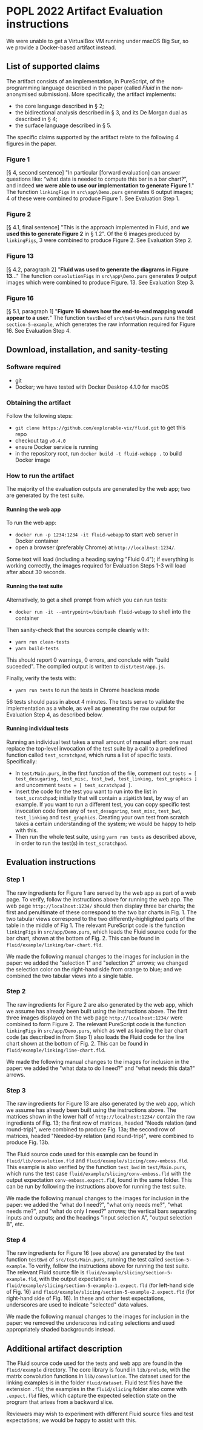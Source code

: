 # POPL 2022 Artifact Evaluation instructions

We were unable to get a VirtualBox VM running under macOS Big Sur, so we provide a Docker-based artifact instead.

## List of supported claims

The artifact consists of an implementation, in PureScript, of the programming language described in the paper (called _Fluid_ in the non-anonymised submission). More specifically, the artifact implements:
- the core language described in § 2;
- the bidirectional analysis described in § 3, and its De Morgan dual as described in § 4;
- the surface language described in § 5.

The specific claims supported by the artifact relate to the following 4 figures in the paper.

### Figure 1

[§ 4, second sentence] "In particular [forward evaluation] can answer questions like: “what data is needed to compute this bar in a bar chart?”, and indeed **we were able to use our implementation to generate Figure 1**." The function ```linkingFigs``` in `src\app\Demo.purs` generates 6 output images; 4 of these were combined to produce Figure 1. See Evaluation Step 1.

### Figure 2

[§ 4.1, final sentence] "This is the approach implemented in Fluid, and **we used this to generate Figure 2** in § 1.2". Of the 6 images produced by ```linkingFigs```, 3 were combined to produce Figure 2. See Evaluation Step 2.

### Figure 13

[§ 4.2, paragraph 2] "**Fluid was used to generate the diagrams in Figure 13**..." The function ```convolutionFigs``` in `src\app\Demo.purs` generates 9 output images which were combined to produce Figure. 13. See Evaluation Step 3.

### Figure 16

[§ 5.1, paragraph 1] "**Figure 16 shows how the end-to-end mapping would appear to a user.**" The function ```testBwd``` of `src\test\Main.purs` runs the test `section-5-example`, which generates the raw information required for Figure 16. See Evaluation Step 4.

## Download, installation, and sanity-testing

### Software required

- git
- Docker; we have tested with Docker Desktop 4.1.0 for macOS

### Obtaining the artifact

Follow the following steps:
- `git clone https://github.com/explorable-viz/fluid.git` to get this repo
- checkout tag `v0.4.0`
- ensure Docker service is running
- in the repository root, run `docker build -t fluid-webapp .` to build Docker image

### How to run the artifact

The majority of the evaluation outputs are generated by the web app; two are generated by the test suite.

#### Running the web app

To run the web app:
- `docker run -p 1234:1234 -it fluid-webapp` to start web server in Docker container
- open a browser (preferably Chrome) at `http://localhost:1234/`.

Some text will load (including a heading saying "Fluid 0.4"); if everything is working correctly, the images required for Evaluation Steps 1-3 will load after about 30 seconds.

#### Running the test suite

Alternatively, to get a shell prompt from which you can run tests:
- `docker run -it --entrypoint=/bin/bash fluid-webapp` to shell into the container

Then sanity-check that the sources compile cleanly with:
- `yarn run clean-tests`
- `yarn build-tests`

This should report 0 warnings, 0 errors, and conclude with "build suceeded". The compiled output is written to `dist/test/app.js`.

Finally, verify the tests with:

- `yarn run tests` to run the tests in Chrome headless mode

56 tests should pass in about 4 minutes. The tests serve to validate the implementation as a whole, as well as generating the raw output for Evaluation Step 4, as described below.

#### Running individual tests

Running an individual test takes a small amount of manual effort: one must replace the top-level invocation of the test suite by a call to a predefined function called `test_scratchpad`, which runs a list of specific tests. Specifically:

* In `test/Main.purs`, in the first function of the file, comment out `tests = [ test_desugaring, test_misc, test_bwd, test_linking, test_graphics ]` and
uncomment `tests = [ test_scratchpad ]`.
* Insert the code for the test you want to run into the list in `test_scratchpad`; initially that will contain a `zipWith` test, by way of an example. If you want to run a different test, you can copy specific test invocation code from any of `test_desugaring`, `test_misc`, `test_bwd`, `test_linking` and `test_graphics`. Creating your own test from scratch takes a certain understanding of the system; we would be happy to help with this.
* Then run the whole test suite, using `yarn run tests` as described above, in order to run the test(s) in `test_scratchpad`.

## Evaluation instructions

### Step 1

The raw ingredients for Figure 1 are served by the web app as part of a web page. To verify, follow the instructions above for running the web app. The web page `http://localhost:1234/` should then display three bar charts; the first and penultimate of these correspond to the two bar charts in Fig. 1. The two tabular views correspond to the two differently-highlighted parts of the table in the middle of Fig 1.  The relevant PureScript code is the function ```linkingFigs``` in `src/app/Demo.purs`, which loads the Fluid source code for the bar chart, shown at the bottom of Fig. 2. This can be found in `fluid/example/linking/bar-chart.fld`.

We made the following manual changes to the images for inclusion in the paper: we added the "selection 1" and "selection 2" arrows; we changed the selection color on the right-hand side from orange to blue; and we combined the two tabular views into a single table.

### Step 2

The raw ingredients for Figure 2 are also generated by the web app, which we assume has already been built using the instructions above. The first three images displayed on the web page `http://localhost:1234/` were combined to form Figure 2. The relevant PureScript code is the function ```linkingFigs``` in `src/app/Demo.purs`, which as well as loading the bar chart code (as described in from Step 1) also loads the Fluid code for the line chart shown at the bottom of Fig. 2. This can be found in `fluid/example/linking/line-chart.fld`.

We made the following manual changes to the images for inclusion in the paper: we added the "what data to do I need?" and "what needs this data?" arrows.

### Step 3

The raw ingredients for Figure 13 are also generated by the web app, which we assume has already been built using the instructions above. The matrices shown in the lower half of `http://localhost:1234/` contain the raw ingredients of Fig. 13; the first row of matrices, headed "Needs relation (and round-trip)", were combined to produce Fig. 13a; the second row of matrices, headed "Needed-by relation (and round-trip)", were combined to produce Fig. 13b.

The Fluid source code used for this example can be found in `fluid/lib/convolution.fld` and `fluid/example/slicing/conv-emboss.fld`. This example is also verified by the function `test_bwd` in `test/Main.purs`, which runs the test case `fluid/example/slicing/conv-emboss.fld` with the output expectation `conv-emboss.expect.fld`, found in the same folder. This can be run by following the instructions above for running the test suite.

We made the following manual changes to the images for inclusion in the paper: we added the "what do I need?", "what only needs me?", "what needs me?", and "what do only I need?" arrows; the vertical bars separating inputs and outputs; and the headings "input selection A", "output selection B", etc.

### Step 4

The raw ingredients for Figure 16 (see above) are generated by the test function ```testBwd``` of `src/test/Main.purs`, running the test called `section-5-example`. To verify, follow the instructions above for running the test suite. The relevant Fluid source file is `fluid/example/slicing/section-5-example.fld`, with the output expectations in `fluid/example/slicing/section-5-example-1.expect.fld` (for left-hand side of Fig. 16) and `fluid/example/slicing/section-5-example-2.expect.fld` (for right-hand side of Fig. 16). In these and other test expectations, underscores are used to indicate "selected" data values.

We made the following manual changes to the images for inclusion in the paper: we removed the underscores indicating selections and used appropriately shaded backgrounds instead.

## Additional artifact description

The Fluid source code used for the tests and web app are found in the `fluid/example` directory. The core library is found in `lib/prelude`, with the matrix convolution functions in `lib/convolution`. The dataset used for the linking examples is in the folder `fluid/dataset`. Fluid test files have the extension `.fld`; the examples in the `fluid/slicing` folder also come with `.expect.fld` files, which capture the expected selection state on the program that arises from a backward slice.

Reviewers may wish to experiment with different Fluid source files and test expectations; we would be happy to assist with this.